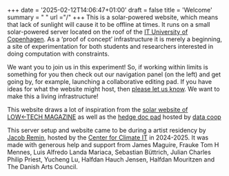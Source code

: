 +++
date = '2025-02-12T14:06:47+01:00'
draft = false
title = 'Welcome'
summary = " "
url ="/"
+++
This is a solar-powered website, which means that lack of sunlight will cause it to be offline at times. It runs on a small solar-powered server located on the roof of the [IT University of Copenhagen](https://itu.dk/). As a ‘proof of concept’ infrastructure it is merely a beginning, a site of experimentation for both students and researchers interested in doing computation with constraints.

We want you to join us in this experiment! So, if working within limits is something for you then check out our navigation panel (on the left) and get going by, for example, launching a collaborative editing pad. If you have ideas for what the website might host, then [please let us know](mailto:frme@itu.dk). We want to make this a living infrastructure!

This website draws a lot of inspiration from the [solar website of LOW←TECH MAGAZINE](https://solar.lowtechmagazine.com/) as well as the [hedge doc pad](https://pad.data.coop/) hosted by [data coop](https://data.coop/)

This server setup and website came to be during a artist residency by [Jacob Remin](https://www.jacobremin.com/), hosted by the [Center for Climate IT](https://ccit.itu.dk/) in 2024-2025. It was made with generous help and support from James Maguire, Frauke Tom H Mennes, Luis Alfredo Landa Mariaca, Sebastian Büttrich, Julian Charles Philip Priest, Yucheng Lu, Halfdan Hauch Jensen, Halfdan Mouritzen and The Danish Arts Council.